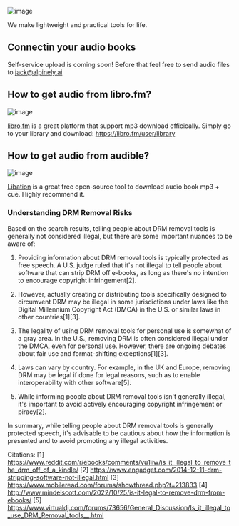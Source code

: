 
![image](https://github.com/jack2684/alpinely.ai/assets/1225301/3ea82097-6410-4d32-9bbb-f9fa6adcdde3)


We make lightweight and practical tools for life.


## Connectin your audio books
Self-service upload is coming soon! Before that feel free to send audio files to <jack@alpinely.ai>

## How to get audio from libro.fm?
![image](https://github.com/jack2684/alpinely.ai/assets/1225301/9abbe9ee-4705-4015-9074-0faa6f053b23)

[libro.fm](https://libro.fm/) is a great platform that support mp3 download officically. Simply go to your library and download: [https://libro.fm/user/library ](https://libro.fm/user/library )

## How to get audio from audible?
![image](https://github.com/jack2684/alpinely.ai/assets/1225301/e7eb055b-b01f-477b-a257-fa90d9bf6b01)


[Libation](https://github.com/rmcrackan/Libation) is a great free open-source tool to download audio book mp3 + cue. Highly recommend it.


### Understanding DRM Removal Risks 

Based on the search results, telling people about DRM removal tools is generally not considered illegal, but there are some important nuances to be aware of:

1. Providing information about DRM removal tools is typically protected as free speech. A U.S. judge ruled that it's not illegal to tell people about software that can strip DRM off e-books, as long as there's no intention to encourage copyright infringement[2].

2. However, actually creating or distributing tools specifically designed to circumvent DRM may be illegal in some jurisdictions under laws like the Digital Millennium Copyright Act (DMCA) in the U.S. or similar laws in other countries[1][3].

3. The legality of using DRM removal tools for personal use is somewhat of a gray area. In the U.S., removing DRM is often considered illegal under the DMCA, even for personal use. However, there are ongoing debates about fair use and format-shifting exceptions[1][3].

4. Laws can vary by country. For example, in the UK and Europe, removing DRM may be legal if done for legal reasons, such as to enable interoperability with other software[5].

5. While informing people about DRM removal tools isn't generally illegal, it's important to avoid actively encouraging copyright infringement or piracy[2].

In summary, while telling people about DRM removal tools is generally protected speech, it's advisable to be cautious about how the information is presented and to avoid promoting any illegal activities.

Citations:
[1] https://www.reddit.com/r/ebooks/comments/vu1iiw/is_it_illegal_to_remove_the_drm_off_of_a_kindle/
[2] https://www.engadget.com/2014-12-11-drm-stripping-software-not-illegal.html
[3] https://www.mobileread.com/forums/showthread.php?t=213833
[4] http://www.mindelscott.com/2022/10/25/is-it-legal-to-remove-drm-from-ebooks/
[5] https://www.virtualdj.com/forums/73656/General_Discussion/Is_it_illegal_to_use_DRM_Removal_tools__.html
